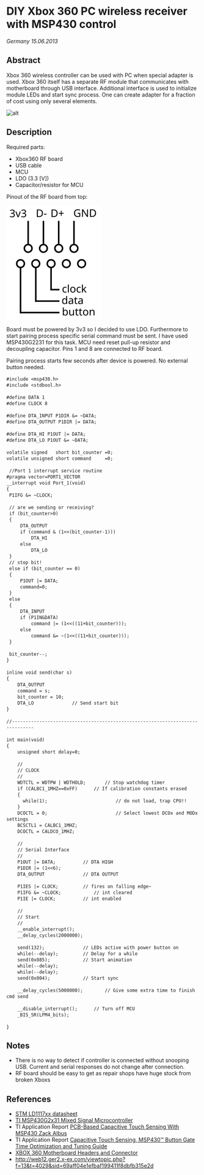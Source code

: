 # DIY Xbox 360 PC wireless receiver with MSP430 control

_Germany 15.06.2013_

## Abstract

Xbox 360 wireless controller can be used with PC when special adapter is used. 
Xbox 360 itself has a separate RF module that communicates with motherboard through USB interface. 
Additional interface is used to initialize module LEDs and start sync process. 
One can create adapter for a fraction of cost using only several elements. 

![alt](/projects/xbr.jpg)

## Description

Required parts:
* Xbox360 RF board
* USB cable
* MCU
* LDO (3.3 [V])
* Capacitor/resistor for MCU

Pinout of the RF board from top:

![alt](/projects/xbr.svg)

Board must be powered by 3v3 so I decided to use LDO. 
Furthermore to start pairing process specific serial command must be sent. I have used MSP430G2231 for this task.
MCU need reset pull-up resistor and decoupling capacitor.
Pins 1 and 8 are connected to RF board.

Pairing process starts few seconds after device is powered. No external button needed.


```
#include <msp430.h> 
#include <stdbool.h>

#define DATA 1
#define CLOCK 8

#define DTA_INPUT P1DIR &= ~DATA;
#define DTA_OUTPUT P1DIR |= DATA;

#define DTA_HI P1OUT |= DATA;
#define DTA_LO P1OUT &= ~DATA;

volatile signed   short bit_counter	=0;
volatile unsigned short command		=0;

 //Port 1 interrupt service routine
#pragma vector=PORT1_VECTOR
__interrupt void Port_1(void)
{
 P1IFG &= ~CLOCK;

 // are we sending or receiving?
 if (bit_counter>0)
 {
	 DTA_OUTPUT
	 if (command & (1<<(bit_counter-1)))
		 DTA_HI
	 else
		 DTA_LO
 }
 // stop bit!
 else if (bit_counter == 0)
 {
	 P1OUT |= DATA;
	 command=0;
 }
 else
 {
	 DTA_INPUT
	 if (P1IN&DATA)
		 command |= (1<<((11+bit_counter)));
	 else
		 command &= ~(1<<((11+bit_counter)));
 }

 bit_counter--;
}

inline void send(char s)
{
	DTA_OUTPUT
	command = s;
	bit_counter = 10;
	DTA_LO				// Send start bit
}

//------------------------------------------------------------------------------

int main(void)
{
    unsigned short delay=0;

    //
    // CLOCK
    //
    WDTCTL = WDTPW | WDTHOLD;		// Stop watchdog timer
    if (CALBC1_1MHZ==0xFF)		// If calibration constants erased
    {
      while(1);                     	// do not load, trap CPU!!
    }
    DCOCTL = 0;                     	// Select lowest DCOx and MODx settings
    BCSCTL1 = CALBC1_1MHZ;
    DCOCTL = CALDCO_1MHZ;

    //
    // Serial Interface
    //
    P1OUT |= DATA; 			// DTA HIGH
    P1DIR |= (1<<6);
    DTA_OUTPUT 				// DTA OUTPUT

    P1IES |= CLOCK;			// fires on falling edge~
    P1IFG &= ~CLOCK; 			// int cleared
    P1IE |= CLOCK; 			// int enabled

    //
    // Start
    //
    __enable_interrupt();
    __delay_cycles(2000000);

    send(132);				// LEDs active with power button on
    while(--delay);			// Delay for a while
    send(0x085);			// Start animation
    while(--delay);
    while(--delay);
    send(0x004);			// Start sync

    __delay_cycles(5000000);		// Give some extra time to finish cmd send

    __disable_interrupt();		// Turn off MCU
    _BIS_SR(LPM4_bits);

}
```

## Notes

* There is no way to detect if controller is connected without snooping USB. Current and serial responses do not change after connection.
* RF board should be easy to get as repair shops have huge stock from broken Xboxs

## References

* [STM LD1117xx datasheet](http://www.st.com/st-web-ui/static/active/en/resource/technical/document/datasheet/CD00000544.pdf)
* [TI MSP430G2x31 Mixed Signal Microcontroller](http://www.ti.com/product/msp430g2231)
* TI Application Report [PCB-Based Capacitive Touch Sensing With MSP430 Zack Albus](http://www.ti.com/lit/an/slaa363a/slaa363a.pdf)
* TI Application Report [Capacitive Touch Sensing, MSP430™ Button Gate Time Optimization and Tuning Guide](http://www.ti.com/lit/an/slaa574/slaa574.pdf)
* [XBOX 360 Motherboard Headers and Connector](http://www.oocities.org/xbox.360@rogers.com/Public/Xbox360HC14.pdf)
* <http://web12.ger2.x-ex.com/viewtopic.php?f=13&t=4029&sid=69aff04e1efbaf199411f8dbfb315e2d>